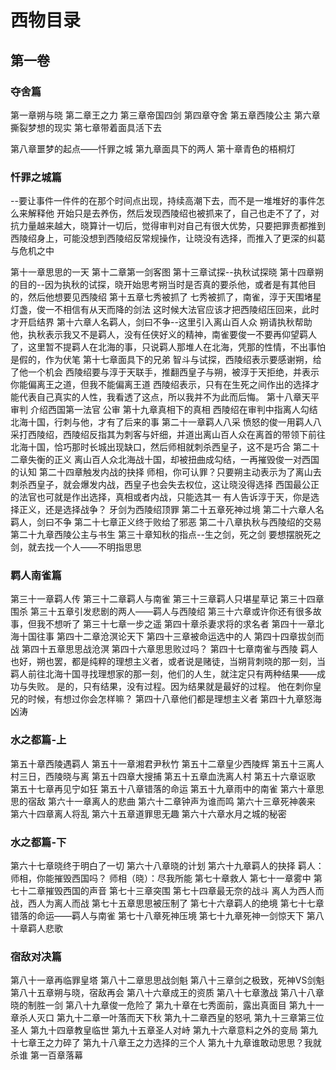#  西物目录

## 第一卷
### 夺舍篇
第一章朔与晓
第二章王之力
第三章帝国四剑
第四章夺舍
第五章西陵公主
第六章撕裂梦想的现实
第七章带着面具活下去

第八章噩梦的起点——忏罪之城
第九章面具下的两人
第十章青色的梧桐灯

### 忏罪之城篇
--要让事件一件件的在那个时间点出现，持续高潮下去，而不是一堆堆好的事件怎么来解释他
开始只是去养伤，然后发现西陵绍也被抓来了，自己也走不了了，对抗力量越来越大，晓算计一切后，觉得审判对自己有很大优势，只要把罪责都推到西陵绍身上，可能没想到西陵绍反常规操作，让晓没有选择，而推入了更深的纠葛与危机之中

第十一章思思的一天
第十二章第一剑客图
第十三章试探--执秋试探晓
第十四章朔的目的--因为执秋的试探，晓开始思考朔当时是否真的要杀他，或者是有其他目的，然后他想要见西陵绍
第十五章七秀被抓了
    七秀被抓了，南雀，淳于天围堵星灯盏，俊一不相信有从天而降的剑法
    这时候大法官应该才把西陵绍压回来，此时才开启结界
第十六章人名羁人，剑曰不争--这里引入离山百人众
    朔请执秋帮助他，执秋表示我又不是羁人，没有任侠好义的精神，南雀要俊一不要再仰望羁人了，这里暂不提羁人在北海的事，只说羁人那堆人在北海，凭那的性情，不出事怕是假的，作为伏笔
第十七章面具下的兄弟
    智斗与试探，西陵绍表示要感谢朔，给了他一个机会
    西陵绍要与淳于天联手，推翻西皇子与朔，被淳于天拒绝，并表示你能偏离王之道，但我不能偏离王道
    西陵绍表示，只有在生死之间作出的选择才能代表自己真实的人性，我看透了这点，所以我并不为此而后悔。
第十八章天平审判
    介绍西国第一法官
    公审
第十九章真相下的真相
    西陵绍在审判中指离人勾结北海十国，行刺与他，才有了后来的事
第二十一章羁人八采
    愤怒的俊一用羁人八采打西陵绍，西陵绍反指其为刺客与奸细，并道出离山百人众在离首的带领下前往北海十国，恰巧那时长城出现缺口，然后师相就刺杀西皇子，这不是巧合
第二十二章失衡的正义
    离山百人众北海战十国，却被扭曲成勾结，一再摧毁俊一对西国的认知
第二十四章触发内战的抉择
    师相，你可认罪？只要朔主动表示为了离山去刺杀西皇子，就会爆发内战，西皇子也会失去权位，这让晓没得选择
    西国最公正的法官也可就是作出选择，真相或者内战，只能选其一
    有人告诉淳于天，你是选择正义，还是选择战争？
    牙剑为西陵绍顶罪
第二十五章死神过境
第二十六章人名羁人，剑曰不争
第二十七章正义终于败给了邪恶
第二十八章执秋与西陵绍的交易
第二十九章西陵公主与书生
第三十章知秋的指点--生之剑，死之剑
    要想摆脱死之剑，就去找一个人——不明指思思

### 羁人南雀篇
第三十一章羁人传
第三十二章羁人与南雀
第三十三章羁人只堪星草记
第三十四章围杀
第三十五章引发悲剧的两人——羁人与西陵绍
第三十六章或许你还有很多故事，但我不想听了
第三十七章一步之遥
第四十章杀妻求将的求名者
第四十一章北海十国往事
第四十二章沧溟论天下
第四十三章被命运选中的人
第四十四章拔剑而战
第四十五章思思战沧溟
第四十六章思思败过吗？
第四十七章南雀与西陵
    羁人也好，朔也罢，都是纯粹的理想主义者，或者说是赌徒，当朔背刺晓的那一刻，当羁人前往北海十国寻找理想家的那一刻，他们的人生，就注定只有两种结果——成功与失败。 是的，只有结果，没有过程。因为结果就是最好的过程。
    他在刺你皇兄的时候，有想过你会怎样嘛？
第四十八章他们都是理想主义者
第四十九章怒海凶涛

### 水之都篇-上
第五十章西陵遇羁人
第五十一章湘君尹秋竹
第五十二章皇少西陵辉
第五十三离人村三日，西陵晓与离
第五十四章大搜捕
第五十五章血洗离人村
第五十六章讴歌
第五十七章再见宁如狂
第五十八章错落的命运
第五十九章雨中的南雀
第六十章思思的宿敌
第六十一章离人的悲曲
第六十二章钟声为谁而鸣
第六十三章死神袭来
第六十四章离人将乱
第六十五章道罪思无趣
第六十六章水月之城的秘密

### 水之都篇-下
第六十七章晓终于明白了一切
第六十八章晓的计划
第六十九章羁人的抉择
羁人：师相，你能摧毁西国吗？
师相（晓）：尽我所能
第七十章救人
第七十一章雾中
第七十二章摧毁西国的声音
第七十三章突围
第七十四章最无奈的战斗
    离人为西人而战，西人为离人而战
第七十五章思思被压制了
第七十六章羁人的绝境
第七十七章错落的命运——羁人与南雀
第七十八章死神压境
第七十九章死神一剑惊天下
第八十章羁人悲歌

### 宿敌对决篇
第八十一章再临罪皇塔
第八十二章思思战剑魁
第八十三章剑之极致，死神VS剑魁
第八十五章朔与晓，宿敌再会
第八十六章成王的资质
第八十七章激战
第八十八章晓的制胜一剑
第八十九章俊一危险了
第九十章在七秀面前，露出真面目
第九十一章杀人灭口
第九十二章一叶落而天下秋
第九十二章西皇的怒吼
第九十三章第三位圣人
第九十四章教皇临世
第九十五章圣人对峙
第九十六章意料之外的变局
第九十七章王之力碎了
第九十八章王之力选择的三个人
第九十九章谁敢动思思？我就杀谁
第一百章落幕






















